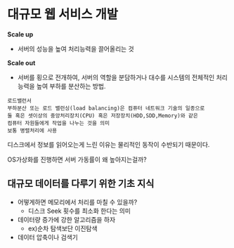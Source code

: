 # 대규모 웹 서비스 개발

**Scale up**
- 서버의 성능을 높여 처리능력을 끌어올리는 것

**Scale out**
- 서버를 횡으로 전개하여, 서버의 역할을 분담하거나 대수를
 시스템의 전체적인 처리능력을 높여 부하를 분산하는 방법.

````
로드밸런서
부하분산 또는 로드 밸런싱(load balancing)은 컴퓨터 네트워크 기술의 일종으로
둘 혹은 셋이상의 중앙처리장치(CPU) 혹은 저장장치(HDD,SDD,Memory)와 같은
컴퓨터 자원들에게 작업을 나누는 것을 의미
보통 병렬처리에 사용
````
디스크에서 정보를 읽어오는게 느린 이유는 물리적인 동작이 수반되기 때문이다.

OS가상화를 진행하면 서버 가동률이 왜 높아지는걸까?

## 대규모 데이터를 다루기 위한 기초 지식
- 어떻게하면 메모리에서 처리를 마칠 수 있을까?
  - 디스크 Seek 횟수를 최소화 한다는 의미
- 데이터량 증가에 강한 알고리즘을 하자
  - ex)순차 탐색보단 이진탐색
- 데이터 압축이나 검색기
